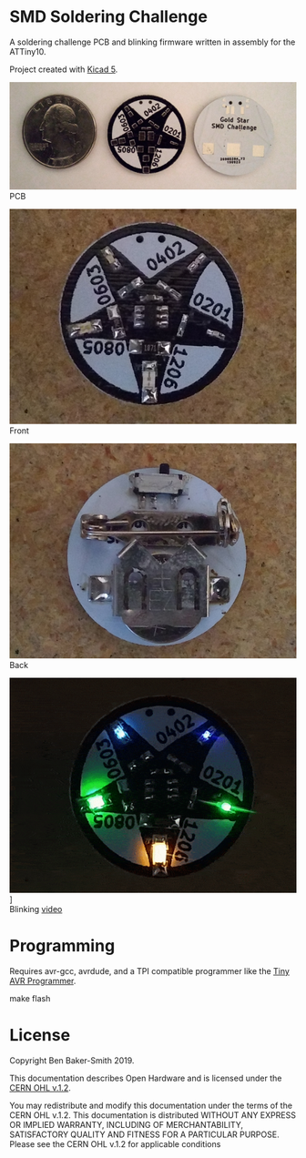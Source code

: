 # SMD Soldering Challenge

A soldering challenge PCB and blinking firmware written in assembly for
the ATTiny10.

Project created with [Kicad 5](http://www.kicad-pcb.org).

![SMD Soldering Challenge PCB](/images/smd-pcb.jpg)\
PCB

![SMD Soldering Challenge front](/images/smd-front.jpg)\
Front

![SMD Soldering Challenge back](/images/smd-back.jpg)\
Back

[![SMD Soldering Challenge blinking](/images/smd-blinking.gif)](https://youtu.be/DWTuIyh-ze0)]\
Blinking [video](https://youtu.be/DWTuIyh-ze0)

# Programming

Requires avr-gcc, avrdude, and a TPI compatible programmer like the [Tiny
AVR Programmer](https://www.sparkfun.com/products/11801).

  make flash

# License

Copyright Ben Baker-Smith 2019.

This documentation describes Open Hardware and is licensed under the
[CERN OHL v.1.2](/LICENSE.TXT).

You may redistribute and modify this documentation under the terms of the
CERN OHL v.1.2. This documentation is distributed
WITHOUT ANY EXPRESS OR IMPLIED WARRANTY, INCLUDING OF
MERCHANTABILITY, SATISFACTORY QUALITY AND FITNESS FOR A
PARTICULAR PURPOSE. Please see the CERN OHL v.1.2 for applicable
conditions
